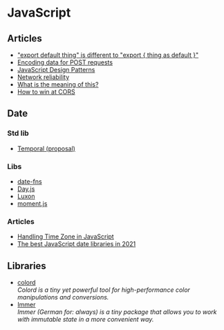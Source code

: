 # JavaScript

## Articles

- ["export default thing" is different to "export { thing as default }"](https://jakearchibald.com/2021/export-default-thing-vs-thing-as-default/)
- [Encoding data for POST requests](https://jakearchibald.com/2021/encoding-data-for-post-requests/)
- [JavaScript Design Patterns](https://www.dofactory.com/javascript/design-patterns)
- [Network reliability](https://web.dev/reliable/)
- [What is the meaning of this?](https://web.dev/javascript-this/)
- [How to win at CORS](https://jakearchibald.com/2021/cors/)

## Date

### Std lib

- [Temporal (proposal)](https://tc39.es/proposal-temporal/docs/index.html)

### Libs

- [date-fns](https://github.com/date-fns/date-fns#readme)
- [Day.js](https://github.com/iamkun/dayjs#readme)
- [Luxon](https://github.com/moment/luxon#readme)
- [moment.js](https://momentjs.com/)

### Articles

- [Handling Time Zone in JavaScript](https://toastui.medium.com/handling-time-zone-in-javascript-547e67aa842d)
- [The best JavaScript date libraries in 2021](https://www.skypack.dev/blog/2021/02/the-best-javascript-date-libraries/)

## Libraries

- [colord](https://github.com/omgovich/colord)<br /> _Colord is a tiny yet powerful tool for high-performance color manipulations and conversions._
- [Immer](https://immerjs.github.io/immer/)<br /> _Immer (German for: always) is a tiny package that allows you to work with immutable state in a more convenient way._
